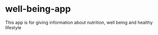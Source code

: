 # well-being-app
This app is for giving information about nutrition, well being and healthy lifestyle
